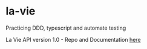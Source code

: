 # la-vie
Practicing DDD, typescript and automate testing

La Vie API version 1.0 - Repo and Documentation [here](https://github.com/emilymarc/api-la-vie)
